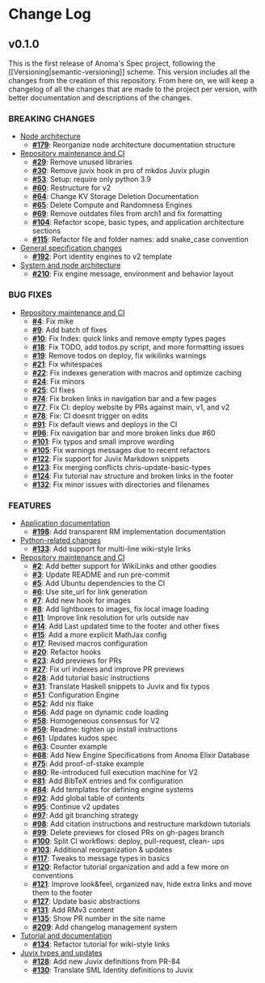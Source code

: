 # Change Log

## v0.1.0

This is the first release of Anoma's Spec project, following the [[Versioning|semantic-versioning]] scheme.
This version includes all the changes from the creation of this repository. From
here on, we will keep a changelog of all the changes that are made to the
project per version, with better documentation and descriptions of the changes.

### BREAKING CHANGES

- [Node architecture](node)
  - [**#179**](https://github.com/anoma/nspec/pull/179): Reorganize node architecture
    documentation structure
- [Repository maintenance and CI](.)
  - [**#29**](https://github.com/anoma/nspec/pull/29): Remove unused libraries
  - [**#30**](https://github.com/anoma/nspec/pull/30): Remove juvix hook in pro of mkdos Juvix
    plugin
  - [**#53**](https://github.com/anoma/nspec/pull/53): Setup: require only python 3.9
  - [**#60**](https://github.com/anoma/nspec/pull/60): Restructure for v2
  - [**#64**](https://github.com/anoma/nspec/pull/64): Change KV Storage Deletion Documentation
  - [**#65**](https://github.com/anoma/nspec/pull/65): Delete Compute and Randomness Engines
  - [**#69**](https://github.com/anoma/nspec/pull/69): Remove outdates files from arch1 and fix
    formatting
  - [**#104**](https://github.com/anoma/nspec/pull/104): Refactor scope, basic types, and
    application architecture sections
  - [**#115**](https://github.com/anoma/nspec/pull/115): Refactor file and folder names: add
    snake_case convention
- [General specification changes](spec)
  - [**#192**](https://github.com/anoma/nspec/pull/192): Port identity engines to v2 template
- [System and node architecture](sys)
  - [**#210**](https://github.com/anoma/nspec/pull/210): Fix engine message, environment and
    behavior layout

### BUG FIXES


- [Repository maintenance and CI](.)
  - [**#4**](https://github.com/anoma/nspec/pull/4): Fix mike
  - [**#9**](https://github.com/anoma/nspec/pull/9): Add batch of fixes
  - [**#10**](https://github.com/anoma/nspec/pull/10): Fix Index: quick links and remove empty types
    pages
  - [**#18**](https://github.com/anoma/nspec/pull/18): Fix TODO, add todos.py script, and more
    formatting issues
  - [**#19**](https://github.com/anoma/nspec/pull/19): Remove todos on deploy, fix wikilinks warnings
  - [**#21**](https://github.com/anoma/nspec/pull/21): Fix whitespaces
  - [**#22**](https://github.com/anoma/nspec/pull/22): Fix indexes generation with macros and optimize
    caching
  - [**#24**](https://github.com/anoma/nspec/pull/24): Fix minors
  - [**#25**](https://github.com/anoma/nspec/pull/25): CI fixes
  - [**#74**](https://github.com/anoma/nspec/pull/74): Fix broken links in navigation bar and a few
    pages
  - [**#77**](https://github.com/anoma/nspec/pull/77): Fix CI: deploy website by PRs against main, v1,
    and v2
  - [**#78**](https://github.com/anoma/nspec/pull/78): Fix: CI doesnt trigger on edits
  - [**#91**](https://github.com/anoma/nspec/pull/91): Fix default views and deploys in the CI
  - [**#96**](https://github.com/anoma/nspec/pull/96): Fix navigation bar and more broken links due #60
  - [**#101**](https://github.com/anoma/nspec/pull/101): Fix typos and small improve wording
  - [**#105**](https://github.com/anoma/nspec/pull/105): Fix warnings messages due to recent refactors
  - [**#122**](https://github.com/anoma/nspec/pull/122): Fix support for Juvix Markdown snippets
  - [**#123**](https://github.com/anoma/nspec/pull/123): Fix merging conflicts chris-update-basic-types
  - [**#124**](https://github.com/anoma/nspec/pull/124): Fix tutorial nav structure and broken links in
    the footer
  - [**#132**](https://github.com/anoma/nspec/pull/132): Fix minor issues with directories and filenames

### FEATURES

- [Application documentation](apps)
  - [**#198**](https://github.com/anoma/nspec/pull/198): Add transparent RM implementation documentation
- [Python-related changes](python)
  - [**#133**](https://github.com/anoma/nspec/pull/133): Add support for multi-line wiki-style links
- [Repository maintenance and CI](.)
  - [**#2**](https://github.com/anoma/nspec/pull/2): Add better support for WikiLinks and other goodies
  - [**#3**](https://github.com/anoma/nspec/pull/3): Update README and run pre-commit
  - [**#5**](https://github.com/anoma/nspec/pull/5): Add Ubuntu dependencies to the CI
  - [**#6**](https://github.com/anoma/nspec/pull/6): Use site_url for link generation
  - [**#7**](https://github.com/anoma/nspec/pull/7): Add new hook for images
  - [**#8**](https://github.com/anoma/nspec/pull/8): Add lightboxes to images, fix local image loading
  - [**#11**](https://github.com/anoma/nspec/pull/11): Improve link resolution for urls outside nav
  - [**#14**](https://github.com/anoma/nspec/pull/14): Add Last updated time to the footer and other
    fixes
  - [**#15**](https://github.com/anoma/nspec/pull/15): Add a more explicit MathJax config
  - [**#17**](https://github.com/anoma/nspec/pull/17): Revised macros configuration
  - [**#20**](https://github.com/anoma/nspec/pull/20): Refactor hooks
  - [**#23**](https://github.com/anoma/nspec/pull/23): Add previews for PRs
  - [**#27**](https://github.com/anoma/nspec/pull/27): Fix url indexes and improve PR previews
  - [**#28**](https://github.com/anoma/nspec/pull/28): Add tutorial basic instructions
  - [**#31**](https://github.com/anoma/nspec/pull/31): Translate Haskell snippets to Juvix and fix typos
  - [**#51**](https://github.com/anoma/nspec/pull/51): Configuration Engine
  - [**#52**](https://github.com/anoma/nspec/pull/52): Add nix flake
  - [**#56**](https://github.com/anoma/nspec/pull/56): Add page on dynamic code loading
  - [**#58**](https://github.com/anoma/nspec/pull/58): Homogeneous consensus for V2
  - [**#59**](https://github.com/anoma/nspec/pull/59): Readme: tighten up install instructions
  - [**#61**](https://github.com/anoma/nspec/pull/61): Updates kudos spec
  - [**#63**](https://github.com/anoma/nspec/pull/63): Counter example
  - [**#68**](https://github.com/anoma/nspec/pull/68): Add New Engine Specifications from Anoma Elixir
    Database
  - [**#75**](https://github.com/anoma/nspec/pull/75): Add proof-of-stake example
  - [**#80**](https://github.com/anoma/nspec/pull/80): Re-introduced full execution machine for V2
  - [**#81**](https://github.com/anoma/nspec/pull/81): Add BibTeX entries and fix configuration
  - [**#84**](https://github.com/anoma/nspec/pull/84): Add templates for defining engine systems
  - [**#92**](https://github.com/anoma/nspec/pull/92): Add global table of contents
  - [**#95**](https://github.com/anoma/nspec/pull/95): Continue v2 updates
  - [**#97**](https://github.com/anoma/nspec/pull/97): Add git branching strategy
  - [**#98**](https://github.com/anoma/nspec/pull/98): Add citation instructions and restructure markdown
    tutorials
  - [**#99**](https://github.com/anoma/nspec/pull/99): Delete previews for closed PRs on gh-pages branch
  - [**#100**](https://github.com/anoma/nspec/pull/100): Split CI workflows: deploy, pull-request, clean-
    ups
  - [**#103**](https://github.com/anoma/nspec/pull/103): Additional reorganization & updates
  - [**#117**](https://github.com/anoma/nspec/pull/117): Tweaks to message types in basics
  - [**#120**](https://github.com/anoma/nspec/pull/120): Refactor tutorial organization and add a few
    more on conventions
  - [**#121**](https://github.com/anoma/nspec/pull/121): Improve look&feel, organized nav, hide extra
    links and move them to the footer
  - [**#127**](https://github.com/anoma/nspec/pull/127): Update basic abstractions
  - [**#131**](https://github.com/anoma/nspec/pull/131): Add RMv3 content
  - [**#135**](https://github.com/anoma/nspec/pull/135): Show PR number in the site name
  - [**#209**](https://github.com/anoma/nspec/pull/209): Add changelog management system
- [Tutorial and documentation](tutorial)
  - [**#134**](https://github.com/anoma/nspec/pull/134): Refactor tutorial for wiki-style links
- [Juvix types and updates](types)
  - [**#128**](https://github.com/anoma/nspec/pull/128): Add new Juvix definitions from PR-84
  - [**#130**](https://github.com/anoma/nspec/pull/130): Translate SML Identity definitions to Juvix

